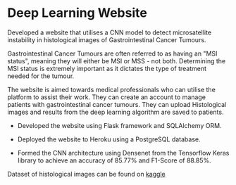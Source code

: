 # Deep Learning Website

Developed a website that utilises a CNN model to detect microsatellite instability in histological images of Gastrointestinal Cancer Tumours.

Gastrointestinal Cancer Tumours are often referred to as having an "MSI status", meaning they will either be MSI or MSS - not both. 
Determining the MSI status is extremely important as it dictates the type of treatment needed for the tumour.

The website is aimed towards medical professionals who can utilise the platform to assist their work. They can create an account to manage patients with gastrointestinal cancer tumours. They can upload Histological images and results from the deep learning algorithm are saved to patients.

- Developed the website using Flask framework and SQLAlchemy ORM.

- Deployed the website to Heroku using a PostgreSQL database.

- Formed the CNN architecture using Densenet from the Tensorflow Keras library to achieve an accuracy of 85.77% and F1-Score of 88.85%.

Dataset of histological images can be found on [kaggle](https://www.kaggle.com/datasets/joangibert/tcga_coad_msi_mss_jpg)

